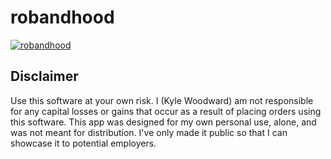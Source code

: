 # robandhood



[![robandhood](https://lh3.googleusercontent.com/s-so5c5OGbv-5WOo0-v-cxKwPdT4LSql0C6iN7nLzHD2vTcjZ6bym3A9uS5mI0rRRvPE_wqRLWXoWqYaebr-SYKt2Xc-ZsOzjqe9JMm56mcP7Ay2Wyflb4lwyPpCgEgNDLLpfkvJKEMHWlg2J5XBVWgP8rRDAi5VlcpWUkrEIXl9jw1VR5sKaCIIT7Y72DyJhnzaJDuImUWfY4w24sq41zSNE58S44roaUz3pzKwPXdC8I_BZeVFh9BN5eutHkjLylBMu-62X6U9WlX_ra-W8Cta-Cw_m7EFo7lM5U4_buZD3XrwbOj1up11m1EpIssY4DXghQg3gy2hjuFuaCOPQW-mxvXF_cg_zgw-rRXXxlyAHiFmwx4lmqZPJ9caTkFoEscTxreqqvA6mG9ViSbqK__1yq_WUHi0T6kgvKz2zHFDcr3Z1YzL8rM2kGMr7SRicIc81gKQ3oxNI-9ESIZ7NmMEX-wR4wKKAMtRQM4uPDgCiK3vDZ7oTyoxIAfbvUE558Cjd3YlfztX8pQQLGvYiS1VKEdehvUNwkU5O6LdR33QE_jvqzMkCIuXKjYxrj1GWmrie39pmjSP32to8yZ2ucLKQDUsAPcmKBiORCDEIBL4Wu1Z8qI0KX0kF5F7rFg_UmgPeZMv_tMFusibReW-8Bgv1RNFBQ=w1560-h878-no)](https://www.youtube.com/watch?v=n0kMNjp4g60 "robandhood")


<h2>Disclaimer</h2>
Use this software at your own risk. I (Kyle Woodward) am not responsible for any capital losses or gains that occur as a result of placing orders using this software.  This app was designed for my own personal use, alone, and was not meant for distribution. I've only made it public so that I can showcase it to potential employers.
